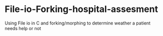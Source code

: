 # File-io-Forking-hospital-assesment
Using File io in C and forking/morphing to determine weather a patient needs help or not

